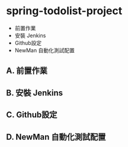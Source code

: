 # spring-todolist-project
* 前置作業
* 安裝 Jenkins
* Github設定
* NewMan 自動化測試配置

**A. 前置作業**  
---

**B. 安裝 Jenkins**  
---

**C. Github設定**  
---

**D. NewMan 自動化測試配置**  
---
